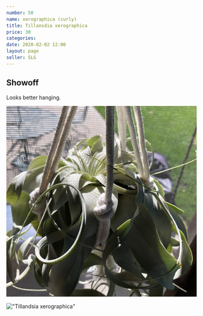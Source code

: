 ```yaml
---
number: 50
name: xerographica (curly)
title: Tillansdia xerographica
price: 30
categories: 
date: 2020-02-02 12:00
layout: page
seller: SLG
---
```

## Showoff

Looks better hanging.

!["Tillandsia xerographica"](/i/IMG_6307.jpeg "Tillandsia xerographica")

!["Tillandsia xerographica"](/i/IMG_6215.jpeg "Tillandsia xerographica")
